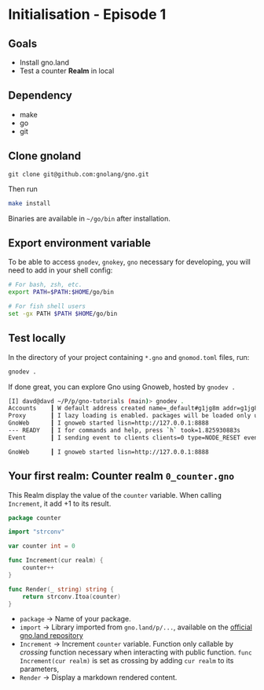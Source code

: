 # Initialisation - Episode 1
## Goals
- Install gno.land
- Test a counter **Realm** in local

## Dependency
- make
- go
- git

## Clone gnoland 
```
git clone git@github.com:gnolang/gno.git
```
Then run
```bash
make install
```
Binaries are available in `~/go/bin` after installation.

## Export environment variable 
To be able to access `gnodev`, `gnokey`, `gno`  necessary for developing, you will need to add in your shell config:

```bash
# For bash, zsh, etc.
export PATH=$PATH:$HOME/go/bin
```

```bash
# For fish shell users
set -gx PATH $PATH $HOME/go/bin
```

## Test locally 
In the directory of your project containing `*.gno` and `gnomod.toml` files, run:
```bash
gnodev .
```

If done great, you can explore Gno using Gnoweb, hosted by `gnodev .`

```bash
[I] davd@davd ~/P/p/gno-tutorials (main)> gnodev .
Accounts    ┃ W default address created name=_default#g1jg8m addr=g1jg8mtutu9khhfwc4nxmuhcpftf0pajdhfvsqf5 mnemonic="source bonus chronic canvas draft south burst lottery vacant surface solve popular case indicate oppose farm nothing bullet exhibit title speed wink action roast"
Proxy       ┃ I lazy loading is enabled. packages will be loaded only upon a request via a query or transaction. loader=root<gno-tutorials>/root<examples>
GnoWeb      ┃ I gnoweb started lisn=http://127.0.0.1:8888
--- READY   ┃ I for commands and help, press `h` took=1.825930883s
Event       ┃ I sending event to clients clients=0 type=NODE_RESET event={}
```
```
GnoWeb      ┃ I gnoweb started lisn=http://127.0.0.1:8888
```

## Your first realm: Counter realm `0_counter.gno`

This Realm display the value of the `counter` variable.
When calling `Increment`, it add +1 to its result.

```go
package counter 

import "strconv"

var counter int = 0

func Increment(cur realm) {
	counter++
}

func Render(_ string) string {
	return strconv.Itoa(counter)
}
```

- `package` -> Name of your package.
- `import` -> Library imported from `gno.land/p/...`, available on the [official gno.land repository](https://github.com/gnolang/gno)
- `Increment` -> Increment `counter` variable. 
Function only callable by *crossing* function necessary when interacting with public function.
 `func Increment(cur realm)` is set as crossing by adding `cur realm` to its parameters,
- `Render` -> Display a markdown rendered content.
